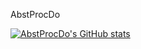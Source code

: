 AbstProcDo

[![AbstProcDo's GitHub stats](https://github-readme-stats.vercel.app/api?username=AbstProcDo)](https://github.com/AbstProcDo/github-readme-stats)

